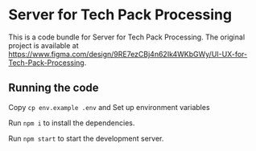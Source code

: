 
# Server for Tech Pack Processing

This is a code bundle for Server for Tech Pack Processing. The original project is available at https://www.figma.com/design/9RE7ezCBj4n62Ik4WKbGWy/UI-UX-for-Tech-Pack-Processing.

## Running the code

  Copy `cp env.example .env` and Set up environment variables

  Run `npm i` to install the dependencies.

  Run `npm start` to start the development server.
